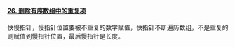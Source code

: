 #### [26. 删除有序数组中的重复项](https://leetcode.cn/problems/remove-duplicates-from-sorted-array/)

快慢指针，慢指针位置要被不重复的数字赋值，快指针不断遍历数组，不是重复的则赋值到慢指针位置，最后慢指针是长度。